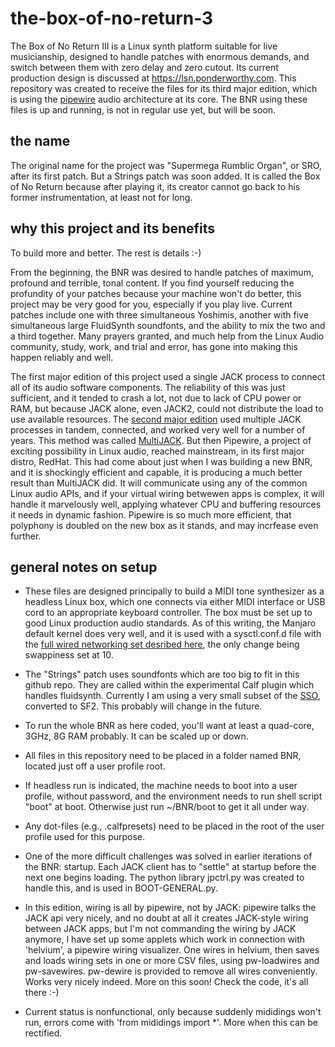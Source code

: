 # the-box-of-no-return-3

The Box of No Return III is a Linux synth platform suitable for live musicianship, designed to handle patches with enormous demands, and switch between them with zero delay and zero cutout.  Its current production design is discussed at https://lsn.ponderworthy.com.  This repository was created to receive the files for its third major edition, which is using the [pipewire](https://pipewire.org/) audio architecture at its core.  The BNR using these files is up and running, is not in regular use yet, but will be soon.

## the name

The original name for the project was "Supermega Rumblic Organ", or SRO, after its first patch.  But a Strings patch was soon added.  It is called the Box of No Return because after playing it, its creator cannot go back to his former instrumentation, at least not for long.

## why this project and its benefits

To build more and better.  The rest is details :-)

From the beginning, the BNR was desired to handle patches of maximum, profound and terrible, tonal content.  If you find yourself reducing the profundity of your patches because your machine won't do better, this project may be very good for you, especially if you play live.  Current patches include one with three simultaneous Yoshimis, another with five simultaneous large FluidSynth soundfonts, and the ability to mix the two and a third together.  Many prayers granted, and much help from the Linux Audio community, study, work, and trial and error, has gone into making this happen reliably and well.

The first major edition of this project used a single JACK process to connect all of its audio software components.  The reliability of this was just sufficient, and it tended to crash a lot, not due to lack of CPU power or RAM, but because JACK alone, even JACK2, could not distribute the load to use available resources. The [second major edition](https://github.com/ponderworthy/the-box-of-no-return) used multiple JACK processes in tandem, connected, and worked very well for a number of years.  This method was called [MultiJACK](https://github.com/ponderworthy/MultiJACK).  But then Pipewire, a project of exciting possibility in Linux audio, reached mainstream, in its first major distro, RedHat. This had come about just when I was building a new BNR, and it is shockingly efficient and capable, it is producing a much better result than MultiJACK did.  It will communicate using any of the common Linux audio APIs, and if your virtual wiring betwewen apps is complex, it will handle it marvelously well, applying whatever CPU and buffering resources it needs in dynamic fashion.  Pipewire is so much more efficient, that polyphony is doubled on the new box as it stands, and may incrfease even further.

## general notes on setup

* These files are designed principally to build a MIDI tone synthesizer as a headless Linux box, which 
one connects via either MIDI interface or USB cord to an appropriate keyboard controller.  The box must be set up to good Linux production audio standards.  As of this writing, the Manjaro default kernel does very well, and it is used with a sysctl.conf.d file with the [full wired networking set desribed here](https://notes.ponderworthy.com/linux-networking-speed-and-responsiveness), the only change being swappiness set at 10.  

* The "Strings" patch uses soundfonts which are too big to fit in this github repo.  They are called within the experimental Calf plugin which handles fluidsynth.  Currently I am using a very small subset of the [SSO](http://sso.mattiaswestlund.net/), converted to SF2.  This probably will change in the future.

* To run the whole BNR as here coded, you'll want at least a quad-core, 3GHz, 8G RAM probably.  It can be scaled up or down. 

* All files in this repository need to be placed in a folder named BNR, located just off a user profile root.

* If headless run is indicated, the machine needs to boot into a user profile, without password, and the environment needs to run shell script "boot" at boot.  Otherwise just run ~/BNR/boot to get it all under way.  

* Any dot-files (e.g., .calfpresets) need to be placed in the root of the user profile 
used for this purpose.

* One of the more difficult challenges was solved in earlier iterations of the BNR: startup.  Each JACK client has to "settle" at startup before the next one begins loading.  The python library jpctrl.py was created to handle this, and is used in BOOT-GENERAL.py.

* In this edition, wiring is all by pipewire, not by JACK:  pipewire talks the JACK api very nicely, and no doubt at all it creates JACK-style wiring between JACK apps, but I'm not commanding the wiring by JACK anymore, I have set up some applets which work in connection with 'helvium', a pipewire wiring visualizer.  One wires in helvium, then saves and loads wiring sets in one or more CSV files, using pw-loadwires and pw-savewires.  pw-dewire is provided to remove all wires conveniently.  Works very nicely indeed.  More on this soon!  Check the code, it's all there :-)

* Current status is nonfunctional, only because suddenly mididings won't run, errors come with 'from mididings import *'.  More when this can be rectified.

